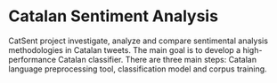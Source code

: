 # Catalan Sentiment Analysis

CatSent project investigate, analyze and compare sentimental analysis methodologies in Catalan tweets. The main goal is to develop a high-performance Catalan classifier. There are three main steps: Catalan language preprocessing tool, classification model and corpus training.
